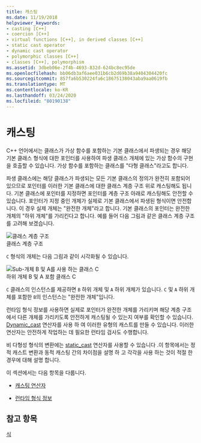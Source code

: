 ```yaml
---
title: 캐스팅
ms.date: 11/19/2018
helpviewer_keywords:
- casting [C++]
- coercion [C++]
- virtual functions [C++], in derived classes [C++]
- static cast operator
- dynamic cast operator
- polymorphic classes [C++]
- classes [C++], polymorphism
ms.assetid: 3dbeb06e-2f4b-4693-832d-624bc8ec95de
ms.openlocfilehash: bb06db3af6aee031b6cb2d69b38a9404304420fc
ms.sourcegitcommit: 857fa6b530224fa6c18675138043aba9aa0619fb
ms.translationtype: MT
ms.contentlocale: ko-KR
ms.lasthandoff: 03/24/2020
ms.locfileid: "80190138"
---
```

# <a name="casting"></a>캐스팅

C++ 언어에서는 클래스가 가상 함수를 포함하는 기본 클래스에서 파생되는 경우 해당 기본 클래스 형식에 대한 포인터를 사용하여 파생 클래스 개체에 있는 가상 함수의 구현을 호출할 수 있습니다. 가상 함수를 포함하는 클래스를 "다형 클래스"라고도 합니다.

파생 클래스에는 해당 클래스가 파생되는 모든 기본 클래스의 정의가 완전히 포함되어 있으므로 포인터를 이러한 기본 클래스에 대한 클래스 계층 구조 위로 캐스팅해도 됩니다. 기본 클래스에 포인터를 지정하면 포인터를 계층 구조 아래로 캐스팅해도 안전할 수 있습니다. 포인터가 지정 중인 개체가 실제로 기본 클래스에서 파생된 형식이면 안전합니다. 이 경우 실제 개체는 "완전한 개체"라고 합니다. 기본 클래스의 포인터는 완전한 개체의 "하위 개체"를 가리킨다고 합니다. 예를 들어 다음 그림과 같은 클래스 계층 구조를 고려해 보겠습니다.

![클래스 계층 구조](../cpp/media/vc38zz1.gif "클래스 계층 구조") <br/>
클래스 계층 구조

`C` 형식의 개체는 다음 그림과 같이 시각화될 수 있습니다.

![Sub&#45;개체 B 및 A를 사용 하는 클래스 C](../cpp/media/vc38zz2.gif "Sub&#45;개체 B 및 A를 사용 하는 클래스 C") <br/>
하위 개체 B 및 A 포함 클래스 C

`C` 클래스의 인스턴스를 제공하면 `B` 하위 개체 및 `A` 하위 개체가 있습니다. `C` 및 `A` 하위 개체를 포함한 `B`의 인스턴스는 "완전한 개체"입니다.

런타임 형식 정보를 사용하면 실제로 포인터가 완전한 개체를 가리키며 해당 계층 구조에서 다른 개체를 가리키도록 안전하게 캐스팅될 수 있는지 여부를 확인할 수 있습니다. [Dynamic_cast](../cpp/dynamic-cast-operator.md) 연산자를 사용 하 여 이러한 유형의 캐스트를 만들 수 있습니다. 이러한 연산자는 안전하게 작업하는 데 필요한 런타임 검사도 수행합니다.

비 다형성 형식의 변환에는 [static_cast](../cpp/static-cast-operator.md) 연산자를 사용할 수 있습니다 .이 항목에서는 정적 캐스트 변환과 동적 캐스팅 간의 차이점을 설명 하 고 각각을 사용 하는 것이 적절 한 경우에 대해 설명 합니다.

이 섹션에서는 다음 항목을 다룹니다.

- [캐스팅 연산자](../cpp/casting-operators.md)

- [런타임 형식 정보](../cpp/run-time-type-information.md)

## <a name="see-also"></a>참고 항목

[식](../cpp/expressions-cpp.md)
